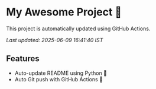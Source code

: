 # My Awesome Project 🚀

This project is automatically updated using GitHub Actions.

_Last updated: 2025-06-09 16:41:40 IST_

## Features
- Auto-update README using Python 🐍
- Auto Git push with GitHub Actions 🤖
